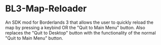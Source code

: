 # BL3-Map-Reloader
An SDK mod for Borderlands 3 that allows the user to quickly reload the map by pressing a keybind OR the "Quit to Main Menu" button. Also replaces the "Quit to Desktop" button with the functionality of the normal "Quit to Main Menu" button.
